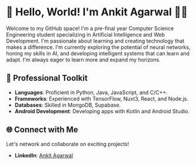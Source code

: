 # 👋 Hello, World! I'm Ankit Agarwal 👨‍💻
Welcome to my GitHub space! I'm a pre-final year Computer Science Engineering student specializing in Artificial Intelligence and Web Development. I'm passionate about learning and creating technology that makes a difference. I'm currently exploring the potential of neural networks, honing my skills in AI, and developing intelligent systems that can learn and adapt. I'm always eager to learn more and expand my horizons.

## 💼 Professional Toolkit
- **Languages**: Proficient in Python, Java, JavaScript, and C/C++.
- **Frameworks**: Experienced with TensorFlow, Nuxt3, React, and Node.js.
- **Databases**: Skilled in MongoDB, Supabase.
- **Android Development**: Developing apps with Kotlin and Android Studio.

## 🌐 Connect with Me
Let's network and collaborate on exciting projects!
- **LinkedIn**: [Ankit Agarwal](https://www.linkedin.com/in/ankit-agarwal-52552b237/)


